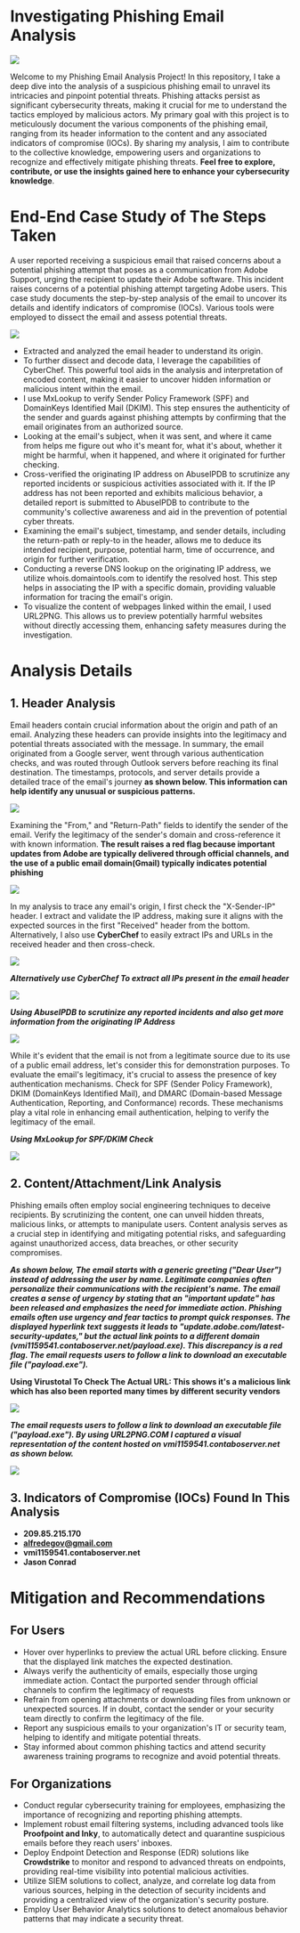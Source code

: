 # Investigating Phishing Email Analysis

<img src="https://github.com/bayulus/phishing-email-analysis/blob/main/images/phi.png?raw=true" >

<p>Welcome to my Phishing Email Analysis Project! In this repository, I take a deep dive into the analysis of a suspicious phishing email to unravel its intricacies and pinpoint potential threats. Phishing attacks persist as significant cybersecurity threats, making it crucial for me to understand the tactics employed by malicious actors. My primary goal with this project is to meticulously document the various components of the phishing email, ranging from its header information to the content and any associated indicators of compromise (IOCs). By sharing my analysis, I aim to contribute to the collective knowledge, empowering users and organizations to recognize and effectively mitigate phishing threats. <b>Feel free to explore, contribute, or use the insights gained here to enhance your cybersecurity knowledge</b>.</p>

# End-End Case Study of The Steps Taken
<p>A user reported receiving a suspicious email that raised concerns about a potential phishing attempt that poses as a communication from Adobe Support, urging the recipient to update their Adobe software.  This incident raises concerns of a potential phishing attempt targeting Adobe users. This case study documents the step-by-step analysis of the email to uncover its details and identify indicators of compromise (IOCs). Various tools were employed to dissect the email and assess potential threats.</p>

<img src="https://github.com/bayulus/phishing-email-analysis/blob/main/images/lily_suspicious_report.png?raw=true" >

  - Extracted and analyzed the email header to understand its origin.
  - To further dissect and decode data, I leverage the capabilities of CyberChef. This powerful tool aids in the analysis and interpretation of encoded content, making it easier to uncover hidden information or malicious intent within the email.
  - I use MxLookup to verify Sender Policy Framework (SPF) and DomainKeys Identified Mail (DKIM). This step ensures the authenticity of the sender and guards against phishing attempts by confirming that the email originates from an authorized source.
  - Looking at the email's subject, when it was sent, and where it came from helps me figure out who it's meant for, what it's about, whether it might be harmful, when it happened, and where it originated for further checking.
  - Cross-verified the originating IP address on AbuseIPDB to scrutinize any reported incidents or suspicious activities associated with it.
If the IP address has not been reported and exhibits malicious behavior, a detailed report is submitted to AbuseIPDB to contribute to the community's collective awareness and aid in the prevention of potential cyber threats.
- Examining the email's subject, timestamp, and sender details, including the return-path or reply-to in the header, allows me to deduce its intended recipient, purpose, potential harm, time of occurrence, and origin for further verification.
- Conducting a reverse DNS lookup on the originating IP address, we utilize whois.domaintools.com to identify the resolved host. This step helps in associating the IP with a specific domain, providing valuable information for tracing the email's origin.
- To visualize the content of webpages linked within the email, I used URL2PNG. This allows us to preview potentially harmful websites without directly accessing them, enhancing safety measures during the investigation.

# Analysis Details

<h2>1. Header Analysis</h2>
<p>Email headers contain crucial information about the origin and path of an email. Analyzing these headers can provide insights into the legitimacy and potential threats associated with the message. In summary, the email originated from a Google server, went through various authentication checks, and was routed through Outlook servers before reaching its final destination. The timestamps, protocols, and server details provide a detailed trace of the email's journey <b>as shown below. This information can help identify any unusual or suspicious patterns.</b></p>
<img src="https://github.com/bayulus/phishing-email-analysis/blob/main/images/2.PNG?raw=true" >

<p>Examining the "From,"  and "Return-Path" fields to identify the sender of the email. Verify the legitimacy of the sender's domain and cross-reference it with known information. <b>The result  raises a red flag because important updates from Adobe are typically delivered through official channels, and the use of a public email domain(Gmail) typically indicates potential phishing</b></p>
<img src="https://github.com/bayulus/phishing-email-analysis/blob/main/images/1.PNG?raw=true" >


<p>In my analysis to trace any email's origin, I first check the "X-Sender-IP" header. I extract and validate the IP address, making sure it aligns with the expected sources in  the first "Received" header from the bottom. Alternatively, I also use <b>CyberChef</b> to easily extract IPs and URLs in the received header and then cross-check.</p>
<img src="https://github.com/bayulus/phishing-email-analysis/blob/main/images/3.PNG?raw=true" >

***Alternatively use CyberChef To extract all IPs present in the email header***

<img src="https://github.com/bayulus/phishing-email-analysis/blob/main/images/4.PNG?raw=true">

***Using AbuseIPDB to scrutinize any reported incidents and also get more information from the originating IP Address***

<img src="https://github.com/bayulus/phishing-email-analysis/blob/main/images/6.PNG?raw=true" >

<p>While it's evident that the email is not from a legitimate source due to its use of a public email address, let's consider this for demonstration purposes. To evaluate the email's legitimacy, it's crucial to assess the presence of key authentication mechanisms. Check for SPF (Sender Policy Framework), DKIM (DomainKeys Identified Mail), and DMARC (Domain-based Message Authentication, Reporting, and Conformance) records. These mechanisms play a vital role in enhancing email authentication, helping to verify the legitimacy of the email.</p>

***Using MxLookup for SPF/DKIM Check***

<img src="https://github.com/bayulus/phishing-email-analysis/blob/main/images/5.PNG?raw=true" >

<h2>2. Content/Attachment/Link Analysis</h2>
<p>Phishing emails often employ social engineering techniques to deceive recipients. By scrutinizing the content, one can unveil hidden threats, malicious links, or attempts to manipulate users. Content analysis serves as a crucial step in identifying and mitigating potential risks, and safeguarding against unauthorized access, data breaches, or other security compromises.</p>

***As shown below, The email starts with a generic greeting ("Dear User") instead of addressing the user by name. Legitimate companies often personalize their communications with the recipient's name. The email creates a sense of urgency by stating that an "important update" has been released and emphasizes the need for immediate action. Phishing emails often use urgency and fear tactics to prompt quick responses. The displayed hyperlink text suggests it leads to "update.adobe.com/latest-security-updates," but the actual link points to a different domain (vmi1159541.contaboserver.net/payload.exe). This discrepancy is a red flag. The email requests users to follow a link to download an executable file ("payload.exe").***

**Using Virustotal To Check The Actual URL: This shows it's a malicious link which has also been reported many times by different security vendors**

<img src="https://github.com/bayulus/phishing-email-analysis/blob/main/images/8.PNG?raw=true" >

***The email requests users to follow a link to download an executable file ("payload.exe"). By using URL2PNG.COM  I captured a visual representation of the content hosted on vmi1159541.contaboserver.net as shown below.***

<img src="https://github.com/bayulus/phishing-email-analysis/blob/main/images/9.PNG?raw=true" >

<h2>3. Indicators of Compromise (IOCs) Found In This Analysis</h2>

  - **209.85.215.170**
  - **alfredegov@gmail.com**
  - **vmi1159541.contaboserver.net**
  - **Jason Conrad**

# Mitigation and Recommendations
<h2>For Users</h2>

  - Hover over hyperlinks to preview the actual URL before clicking. Ensure that the displayed link matches the expected destination.
  - Always verify the authenticity of emails, especially those urging immediate action. Contact the purported sender through official channels to confirm the legitimacy of requests
  - Refrain from opening attachments or downloading files from unknown or unexpected sources. If in doubt, contact the sender or your security team directly to confirm the legitimacy of the file.
  - Report any suspicious emails to your organization's IT or security team, helping to identify and mitigate potential threats.
  - Stay informed about common phishing tactics and attend security awareness training programs to recognize and avoid potential threats.

<h2>For Organizations</h2>

  - Conduct regular cybersecurity training for employees, emphasizing the importance of recognizing and reporting phishing attempts.
  - Implement robust email filtering systems, including advanced tools like **Proofpoint and Inky**, to automatically detect and quarantine suspicious emails before they reach users' inboxes.
  - Deploy Endpoint Detection and Response (EDR) solutions like **Crowdstrike** to monitor and respond to advanced threats on endpoints, providing real-time visibility into potential malicious activities.
  - Utilize SIEM solutions to collect, analyze, and correlate log data from various sources, helping in the detection of security incidents and providing a centralized view of the organization's security posture.
  - Employ User Behavior Analytics solutions to detect anomalous behavior patterns that may indicate a security threat.




                                  








